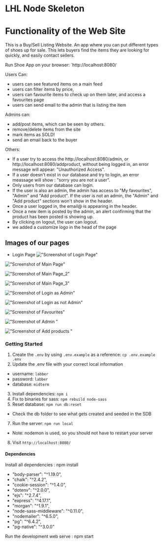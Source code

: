 LHL Node Skeleton
=========
# Functionality of the Web Site 

This is a Buy/Sell Listing Website.
An app where you can put different types of shoes up for sale. This lets buyers find the items they are looking for quickly, and easily contact sellers.


Run Shoe App on your browser: `http://localhost:8080/

Users Can:

- users can see featured items on a main feed
- users can filter items by price,
- users can favourite items to check up on them later, and access a favourites page
- users can send email to the admin that is listing the item

Admins can:

- add/post items, which can be seen by others.
- remove/delete items from the site
- mark items as SOLD!
- send an email back to the buyer 

Others:
- If a user try to access the http://localhost:8080/admin, or http://localhost:8080/addproduct, without being logged in, an error message will appear: "Unauthorized Access". 
- If a user doesn't exist in our database and try to login, an error meassage will show : "sorry you are not a user".
- Only users from our database can login. 
- If the user is also an admin, the admin has access to "My favourites", "Admin" and "Add product". If the user is not an admin, the "Admin" and "Add product" sections won't show in the header.
- Once a user logged in, the email@ is appearing in the header.
- Once a new item is posted by the admin, an alert confirming that the product has been posted is showing up.
- By clicking on logout, the user can logout.
- we added a customize logo in the head of the page


## Images of our pages

- Login Page
!["Screenshot of Login Page"](https://github.com/elodiebhs/Buy-Sell-Website/blob/master/docs/login.png)

!["Screenshot of Main Page"](https://github.com/elodiebhs/Buy-Sell-Website/blob/master/docs/main_1.png)

!["Screenshot of Main Page_2"](https://github.com/elodiebhs/Buy-Sell-Website/blob/master/docs/main_2.png)

!["Screenshot of Main Page_3"](https://github.com/elodiebhs/Buy-Sell-Website/blob/master/docs/main_3.png)

!["Screenshot of Login as Admin"](https://github.com/elodiebhs/Buy-Sell-Website/blob/master/docs/Admin%20access.png)

!["Screenshot of Login as not Admin"](https://github.com/elodiebhs/Buy-Sell-Website/blob/master/docs/not%20admin.png)

!["Screenshot of Favourites"](https://github.com/elodiebhs/Buy-Sell-Website/blob/master/docs/my_favourites.png)

!["Screenshot of Admin "](https://github.com/elodiebhs/Buy-Sell-Website/blob/master/docs/Admin_page.png)

!["Screenshot of Add products "](https://github.com/elodiebhs/Buy-Sell-Website/blob/master/docs/Add_products.png)


### Getting Started

1. Create the `.env` by using `.env.example` as a reference: `cp .env.example .env`
2. Update the .env file with your correct local information 
  - username: `labber` 
  - password: `labber` 
  - database: `midterm`
3. Install dependencies: `npm i`
4. Fix to binaries for sass: `npm rebuild node-sass`
5. Reset database: `npm run db:reset`
  - Check the db folder to see what gets created and seeded in the SDB
7. Run the server: `npm run local`
  - Note: nodemon is used, so you should not have to restart your server
8. Visit `http://localhost:8080/`

#### Dependencies

Install all dependencies : npm install

- "body-parser": "^1.19.0",
- "chalk": "^2.4.2",
- "cookie-session": "^1.4.0",
- "dotenv": "^2.0.0",
- "ejs": "^2.7.4",
- "express": "^4.17.1",
- "morgan": "^1.9.1",
- "node-sass-middleware": "^0.11.0",
- "nodemailer": "^6.5.0",
- "pg": "^6.4.2",
- "pg-native": "^3.0.0"

Run the development web serve : npm start

